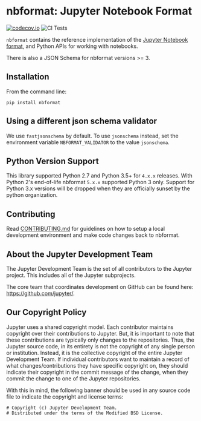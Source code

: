 # nbformat: Jupyter Notebook Format

[![codecov.io](https://codecov.io/github/jupyter/nbformat/coverage.svg?branch=main)](https://codecov.io/github/jupyter/nbformat/coverage.svg?branch=main)
![CI Tests](https://github.com/jupyter/nbformat/workflows/Run%20tests/badge.svg)

`nbformat` contains the reference implementation of the [Jupyter Notebook format],
and Python APIs for working with notebooks.

There is also a JSON Schema for nbformat versions >= 3.

## Installation

From the command line:

```{.sourceCode .bash}
pip install nbformat
```

## Using a different json schema validator

We use `fastjsonschema` by default. To use `jsonschema` instead, set the environment variable `NBFORMAT_VALIDATOR` to the value `jsonschema`.

## Python Version Support

This library supported Python 2.7 and Python 3.5+ for `4.x.x` releases. With Python 2's end-of-life nbformat `5.x.x` supported Python 3 only. Support for Python 3.x versions will be dropped when they are officially sunset by the python organization.

## Contributing

Read [CONTRIBUTING.md](./CONTRIBUTING.md) for guidelines on how to setup a local development environment and make code changes back to nbformat.

## About the Jupyter Development Team

The Jupyter Development Team is the set of all contributors to the Jupyter project.
This includes all of the Jupyter subprojects.

The core team that coordinates development on GitHub can be found here:
https://github.com/jupyter/.

## Our Copyright Policy

Jupyter uses a shared copyright model. Each contributor maintains copyright
over their contributions to Jupyter. But, it is important to note that these
contributions are typically only changes to the repositories. Thus, the Jupyter
source code, in its entirety is not the copyright of any single person or
institution. Instead, it is the collective copyright of the entire Jupyter
Development Team. If individual contributors want to maintain a record of what
changes/contributions they have specific copyright on, they should indicate
their copyright in the commit message of the change, when they commit the
change to one of the Jupyter repositories.

With this in mind, the following banner should be used in any source code file
to indicate the copyright and license terms:

```
# Copyright (c) Jupyter Development Team.
# Distributed under the terms of the Modified BSD License.
```

[jupyter notebook format]: https://nbformat.readthedocs.org/en/latest/format_description.html
